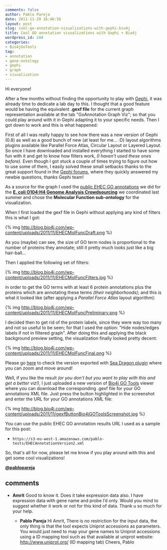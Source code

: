 ```yaml
---
comments: false
author: Pablo Pareja
date: 2011-11-29 16:46:56
layout: post
slug: cool-go-annotation-visualizations-with-gephi-bio4j
title: Cool GO annotation visualizations with Gephi + Bio4j
wordpress_id: 244
categories:
- Bio4jGoTools
tag:
- annotation
- gene-ontology
- gephi
- graph
- visualization
---
```


Hi everyone!

After a few months without finding the opportunity to play with [Gephi](http://gephi.org), it was already time to dedicate a lab day to this.
I thought that a good feature would be having the equivalent **.gexf file** for the current graph representation available at the tab "GoAnnotation Graph Viz"; so that you could play around with it in Gephi adapting it to your specific needs.
Then I got down to work and this is what happened:

First of all I was really happy to see how there was a new version of Gephi (0.8) as well as a good bunch of new (at least for me... :D) layout algorithms plugins available like Parallel Force Atlas, Circular Layout or Layered Layout. So once I have downloaded and installed everything I started to have some fun with it and get to know how filters work, _(I haven't used these ones before)._ 
Even though I got stuck a couple of times trying to figure out how to use some of them, I easily solved these small setbacks thanks to the great support found in the [Gephi forums](https://forum.gephi.org/), where they quickly answered my newbie questions, thanks Gephi team!

As a source for the graph I used the [public EHEC GO annotations](https://s3-eu-west-1.amazonaws.com/pablo-tests/EHECAnnotationVersion2.xml) we did for the **[E. coli O104:H4 Genome Analysis Crowdsourcing](https://github.com/ehec-outbreak-crowdsourced/BGI-data-analysis/wiki)** we coordinated last summer and chose the **Molecular Function sub-ontology** for the visualization.

When I first loaded the gexf file in Gephi without applying any kind of filters this is what I got:

{% img http://blog.bio4j.com/wp-content/uploads/2011/11/EHECMolFuncDraft.png %}

As you (maybe) can see, the size of GO term nodes is proportional to the number of proteins they annotate; still it pretty much looks just like a big hair-ball...

Then I applied the following set of filters:

{% img http://blog.bio4j.com/wp-content/uploads/2011/11/EHECMolFuncFilters.jpg %}

in order to get the GO terms with at least 6 protein annotations plus the proteins which are annotating these terms _(their neighborhoods)_; and this is what it looked like (after applying a _Parallel Force Atlas_ layout algorithm):

{% img http://blog.bio4j.com/wp-content/uploads/2011/11/EHECMolFuncPreliminary.png %}

I decided then to get rid of the protein labels, since they were way too many and not so useful to be seen; for that I used the option: "Hide nodes/edges labels if not in filtered graph".
After doing this and applying the black background preview setting, the visualization finally looked pretty decent:

{% img http://blog.bio4j.com/wp-content/uploads/2011/11/EHECMolFuncFinal.png %}

Please go [here](http://bio4j.com/imgs/EHEC_MolecularFunction_SeaDragon/) to check the version exported with [Sea Dragon plugin](https://gephi.org/plugins/seadragon/) where you can zoom and move around!

Well, if you like the result _(or you don't but you want to play with this and get a better viz!)_, I just uploaded a new version of [Bio4j GO Tools](http://gotools.bio4j.com:8080/Bio4jTestServer/Bio4jGoToolsWeb.html) viewer where you can download the corresponding .gexf file for your GO annotations XML file. 
Just press the button highlighted in the screenshot and enter the URL for your GO annotations XML file:

{% img http://blog.bio4j.com/wp-content/uploads/2011/11/gexfButtonBio4jGOToolsScreenshot.jpg %}

You can use the public EHEC GO annotation results URL I used as a sample for this post: 

- `https://s3-eu-west-1.amazonaws.com/pablo-tests/EHECAnnotationVersion2.xml`

So, that's all for now, please let me know if you play around with this and get some cool visualizations!

[**@pablopareja**](https://twitter.com/pablopareja)

## comments

- **Amrit** Good to know it. Does it take expression data also. I have expression data with gene name and probe I’d only. Would you mind to suggest whether it work or not for this kind of data. Thank u so much for your help.

  - **Pablo Pareja** Hi Amrit,
  There is no restriction for the input data, the only thing is that the tool expects Uniprot accessions as parameters. You would just need to map your gene names to Uniprot accessions using a ID mapping tool such as that available at uniprot website:
  http://www.uniprot.org/
  (ID mapping tab)
  Cheers,
  Pablo